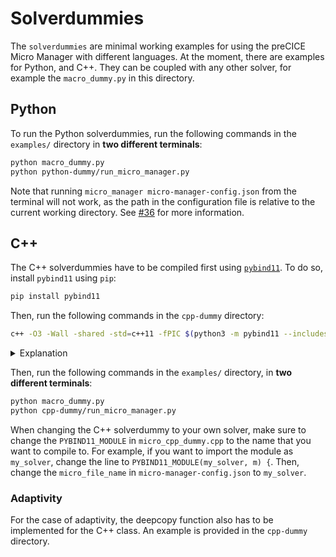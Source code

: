 # Solverdummies

The `solverdummies` are minimal working examples for using the preCICE Micro Manager with different languages. At the moment, there are examples for Python, and C++. They can be coupled with any other solver, for example the `macro_dummy.py` in this directory.

## Python

To run the Python solverdummies, run the following commands in the `examples/` directory in **two different terminals**:

```bash
python macro_dummy.py
python python-dummy/run_micro_manager.py
```

Note that running `micro_manager micro-manager-config.json` from the terminal will not work, as the path in the configuration file is relative to the current working directory. See [#36](https://github.com/precice/micro-manager/issues/36) for more information.

## C++

The C++ solverdummies have to be compiled first using [`pybind11`](https://pybind11.readthedocs.io/en/stable/index.html). To do so, install `pybind11` using `pip`:

```bash
pip install pybind11
```

Then, run the following commands in the `cpp-dummy` directory:

```bash
c++ -O3 -Wall -shared -std=c++11 -fPIC $(python3 -m pybind11 --includes) micro_cpp_dummy.cpp -o micro_dummy$(python3-config --extension-suffix)
```

<details>
<summary>Explanation</summary>

The command above compiles the C++ solverdummy and creates a shared library that can be imported from python using `pybind11`.

- The `$(python3 -m pybind11 --includes)` part is necessary to include the correct header files for `pybind11`.
- The `$(python3-config --extension-suffix)` part is necessary to create the correct file extension for the shared library. For more information, see the [pybind11 documentation](https://pybind11.readthedocs.io/en/stable/compiling.html#building-manually).
- If you have multiple versions of Python installed, you might have to replace `python3-config` with `python3.8-config` or similar.

</details>

Then, run the following commands in the `examples/` directory, in **two different terminals**:

```bash
python macro_dummy.py
python cpp-dummy/run_micro_manager.py
```

When changing the C++ solverdummy to your own solver, make sure to change the `PYBIND11_MODULE` in `micro_cpp_dummy.cpp` to the name that you want to compile to.
For example, if you want to import the module as `my_solver`, change the line to `PYBIND11_MODULE(my_solver, m) {`. Then, change the `micro_file_name` in `micro-manager-config.json` to `my_solver`.

### Adaptivity

For the case of adaptivity, the deepcopy function also has to be implemented for the C++ class. An example is provided in the `cpp-dummy` directory.
